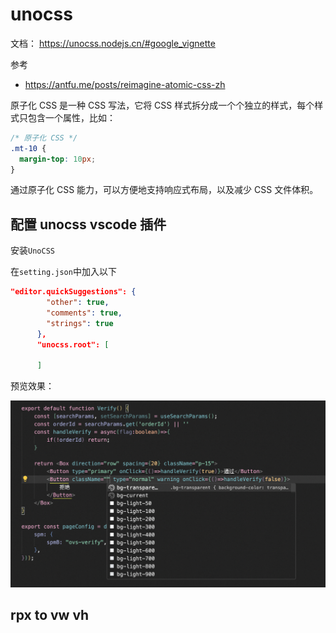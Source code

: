 # unocss

文档：
https://unocss.nodejs.cn/#google_vignette

参考

- https://antfu.me/posts/reimagine-atomic-css-zh

原子化 CSS 是一种 CSS 写法，它将 CSS 样式拆分成一个个独立的样式，每个样式只包含一个属性，比如：

```css
/* 原子化 CSS */
.mt-10 {
  margin-top: 10px;
}
```

通过原子化 CSS 能力，可以方便地支持响应式布局，以及减少 CSS 文件体积。

## 配置 unocss vscode 插件

安装`UnoCSS`

在`setting.json`中加入以下

```json
"editor.quickSuggestions": {
        "other": true,
        "comments": true,
        "strings": true
      },
      "unocss.root": [

      ]
```

预览效果：

![alt text](./img/unocss插件.png)

## rpx to vw vh
